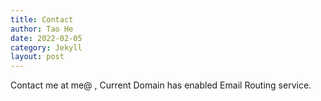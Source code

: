 ```yaml
---
title: Contact
author: Tao He
date: 2022-02-05
category: Jekyll
layout: post
---
```


Contact me at me@ , Current Domain has enabled Email Routing service.
